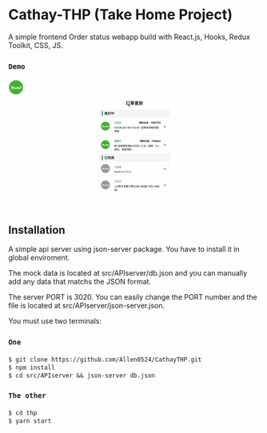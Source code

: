 # Cathay-THP (Take Home Project)

A simple frontend Order status webapp build with React.js, Hooks, Redux Toolkit, CSS, JS.

### `Demo`

![image](https://github.com/Allen0524/CathayTHP/blob/main/cathayDemo.gif)

## Installation

A simple api server using json-server package. You have to install it in global enviroment.

The mock data is located at src/APIserver/db.json and you can manually add any data that matchs the JSON format.

The server PORT is 3020. You can easily change the PORT number and the file is located at src/APIserver/json-server.json. 

You must use two terminals:

### `One`

```
$ git clone https://github.com/Allen0524/CathayTHP.git
$ npm install
$ cd src/APIserver && json-server db.json 
```

### `The other`
```
$ cd thp
$ yarn start
```




